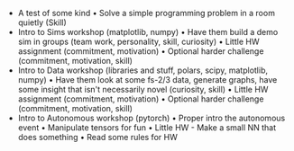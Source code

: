 - A test of some kind
    • Solve a simple programming problem in a room quietly (Skill)
- Intro to Sims workshop (matplotlib, numpy)
    • Have them build a demo sim in groups (team work, personality, skill, curiosity)
    • Little HW assignment (commitment, motivation)
    • Optional harder challenge (commitment, motivation, skill)
- Intro to Data workshop (libraries and stuff, polars, scipy, matplotlib, numpy)
    • Have them look at some fs-2/3 data, generate graphs, have some insight that isn't necessarily novel (curiosity, skill)
    • Little HW assignment (commitment, motivation)
    • Optional harder challenge (commitment, motivation, skill)
- Intro to Autonomous workshop (pytorch)
    • Proper intro the autonomous event
    • Manipulate tensors for fun
    • Little HW - Make a small NN that does something
    • Read some rules for HW
